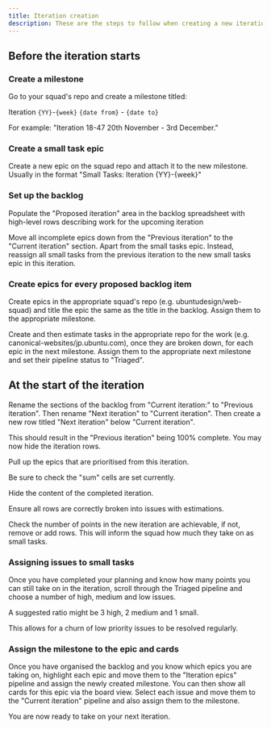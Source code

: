 ```yaml
---
title: Iteration creation
description: These are the steps to follow when creating a new iteration
---
```


## Before the iteration starts

### Create a milestone

Go to your squad's repo and create a milestone titled:

Iteration `{YY}`-`{week}` `{date from}` - `{date to}`

For example: "Iteration 18-47 20th November - 3rd December."

### Create a small task epic

Create a new epic on the squad repo and attach it to the new milestone. Usually in the format "Small Tasks: Iteration {YY}-{week}"

### Set up the backlog

Populate the "Proposed iteration" area in the backlog spreadsheet with high-level rows describing work for the upcoming iteration

Move all incomplete epics down from the "Previous iteration" to the "Current iteration" section. Apart from the small tasks epic. Instead, reassign all small tasks from the previous iteration to the new small tasks epic in this iteration.

### Create epics for every proposed backlog item

Create epics in the appropriate squad's repo (e.g. ubuntudesign/web-squad) and title the epic the same as the title in the backlog. Assign them to the appropriate milestone.

Create and then estimate tasks in the appropriate repo for the work (e.g. canonical-websites/jp.ubuntu.com), once they are broken down, for each epic in the next milestone. Assign them to the appropriate next milestone and set their pipeline status to "Triaged".

## At the start of the iteration

Rename the sections of the backlog from "Current iteration:" to "Previous iteration". Then rename "Next iteration" to "Current iteration". Then create a new row titled "Next iteration" below "Current iteration".

This should result in the "Previous iteration" being 100% complete. You may now hide the iteration rows.

Pull up the epics that are prioritised from this iteration.

Be sure to check the "sum" cells are set currently.

Hide the content of the completed iteration.

Ensure all rows are correctly broken into issues with estimations.

Check the number of points in the new iteration are achievable, if not, remove or add rows. This will inform the squad how much they take on as small tasks.

### Assigning issues to small tasks

Once you have completed your planning and know how many points you can still take on in the iteration, scroll through the Triaged pipeline and choose a number of high, medium and low issues.

A suggested ratio might be 3 high, 2 medium and 1 small.

This allows for a churn of low priority issues to be resolved regularly.

### Assign the milestone to the epic and cards

Once you have organised the backlog and you know which epics you are taking on, highlight each epic and move them to the "Iteration epics" pipeline and assign the newly created milestone. You can then show all cards for this epic via the board view. Select each issue and move them to the "Current iteration" pipeline and also assign them to the milestone.

You are now ready to take on your next iteration.
